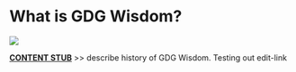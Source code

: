 # What is GDG Wisdom?

![](https://lh5.googleusercontent.com/-hHxMe7L9FbY/UaH7wJbpcpI/AAAAAAAAACY/ePkTjDRwgK8/w887-h587-no/jhoon.jpg)

[**CONTENT STUB**](https://github.com/gdg-wisdom/wisdom-2015/issues/4) >> describe history of GDG Wisdom. Testing out edit-link
